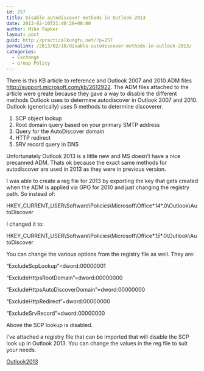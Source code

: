 ```yaml
---
id: 257
title: Disable autodiscover methods in Outlook 2013
date: 2013-02-10T21:40:29+00:00
author: Mike Tupker
layout: post
guid: http://practicalkungfu.net/?p=257
permalink: /2013/02/10/disable-autodiscover-methods-in-outlook-2013/
categories:
  - Exchange
  - Group Policy
---
```

There is this KB article to reference and Outlook 2007 and 2010 ADM files http://support.microsoft.com/kb/2612922. The ADM files attached to the article were greate because they gave a way to disable the different methods Outlook uses to determine autodiscover in Outlook 2007 and 2010. Outlook (generically) uses 5 methods to determine discoverer.

  1. SCP object lookup
  2. Root domain query based on your primary SMTP address
  3. Query for the AutoDiscover domain
  4. HTTP redirect
  5. SRV record query in DNS

Unfortunately Outlook 2013 is a little new and MS doesn&#8217;t have a nice precanned ADM. Thats ok because the exact same methods for autodiscover are used in 2013 as they were in previous version.

I was able to create a reg file for 2013 by exporting the key that gets created when the ADM is applied via GPO for 2010 and just changing the registry path. So instead of:

HKEY\_CURRENT\_USER\Software\Policies\Microsoft\Office\**14**.0\Outlook\AutoDiscover

I changed it to:

HKEY\_CURRENT\_USER\Software\Policies\Microsoft\Office\**15**.0\Outlook\AutoDiscover

You can change the various options from the registry file as well. They are:

&#8220;ExcludeScpLookup&#8221;=dword:00000001
  
&#8220;ExcludeHttpsRootDomain&#8221;=dword:00000000
  
&#8220;ExcludeHttpsAutoDiscoverDomain&#8221;=dword:00000000
  
&#8220;ExcludeHttpRedirect&#8221;=dword:00000000
  
&#8220;ExcludeSrvRecord&#8221;=dword:00000000

Above the SCP lookup is disabled.

I&#8217;ve attached a registry file that can be imported that will disable the SCP look up in Outlook 2013. You can change the values in the reg file to suit your needs.

[Outlook2013](http://practicalkungfu.net/wp-content/uploads/2013/02/Outlook2013.zip)